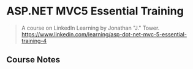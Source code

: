 ﻿
# ASP.NET MVC5 Essential Training

> A course on LinkedIn Learning by Jonathan "J." Tower.  
> https://www.linkedin.com/learning/asp-dot-net-mvc-5-essential-training-4

## Course Notes

>
>
>
>

